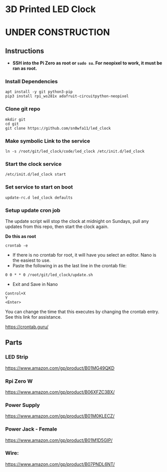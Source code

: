# 3D Printed LED Clock

# UNDER CONSTRUCTION

## Instructions
- **SSH into the Pi Zero as root or `sudo su`.  For neopixel to work, it must be ran as root.**

### Install Dependencies
```
apt install -y git python3-pip
pip3 install rpi_ws281x adafruit-circuitpython-neopixel
```

### Clone git repo
```
mkdir git
cd git
git clone https://github.com/sn0wfa11/led_clock
```

### Make symbolic Link to the service
`ln -s /root/git/led_clock/code/led_clock /etc/init.d/led_clock`

### Start the clock service
`/etc/init.d/led_clock start`

### Set service to start on boot
`update-rc.d led_clock defaults`

### Setup update cron job
The update script will stop the clock at midnight on Sundays, pull any updates from this repo, then start the clock again.

**Do this as root**

`crontab -e`

- If there is no crontab for root, it will have you select an editor. Nano is the easiest to use.
- Paste the following in as the last line in the crontab file:

`0 0 * * 0 /root/git/led_clock/update.sh`

- Exit and Save in Nano
```
Control+X
Y
<Enter>
```

You can change the time that this executes by changing the crontab entry. See this link for assistance.

https://crontab.guru/

## Parts
### LED Strip
https://www.amazon.com/gp/product/B01MG49QKD

### Rpi Zero W
https://www.amazon.com/gp/product/B06XFZC3BX/

### Power Supply
https://www.amazon.com/gp/product/B01M0KLECZ/

### Power Jack - Female
https://www.amazon.com/gp/product/B01M1D5GIP/

### Wire:
https://www.amazon.com/gp/product/B07PNDL6NT/
